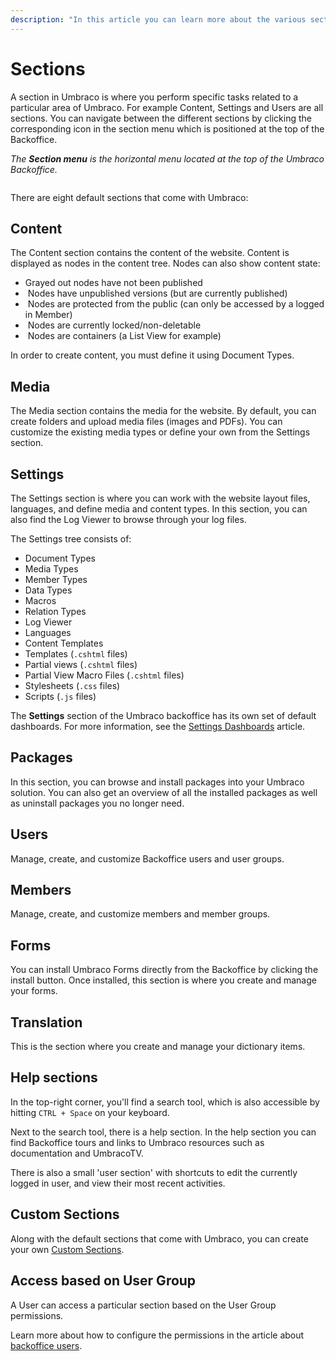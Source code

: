 ```yaml
---
description: "In this article you can learn more about the various sections you can find within the Umbraco Backoffice."
---
```


# Sections

A section in Umbraco is where you perform specific tasks related to a particular area of Umbraco. For example Content, Settings and Users are all sections. You can navigate between the different sections by clicking the corresponding icon in the section menu which is positioned at the top of the Backoffice.

&#x20;_The **Section menu** is the horizontal menu located at the top of the Umbraco Backoffice._

<figure><img src="images/sections-highlight-sections.png" alt=""><figcaption></figcaption></figure>

There are eight default sections that come with Umbraco:

## Content

The Content section contains the content of the website. Content is displayed as nodes in the content tree. Nodes can also show content state:

* Grayed out nodes have not been published
* <img src="images/has-unpublished-version.svg" alt="" data-size="line"> Nodes have unpublished versions (but are currently published)
* <img src="images/protected.svg" alt="" data-size="line"> Nodes are protected from the public (can only be accessed by a logged in Member)
* <img src="images/locked.svg" alt="" data-size="line"> Nodes are currently locked/non-deletable
* <img src="images/is-container.svg" alt="" data-size="line"> Nodes are containers (a List View for example)

In order to create content, you must define it using Document Types.

## Media

The Media section contains the media for the website. By default, you can create folders and upload media files (images and PDFs). You can customize the existing media types or define your own from the Settings section.

## Settings

The Settings section is where you can work with the website layout files, languages, and define media and content types. In this section, you can also find the Log Viewer to browse through your log files.

The Settings tree consists of:

* Document Types
* Media Types
* Member Types
* Data Types
* Macros
* Relation Types
* Log Viewer
* Languages
* Content Templates
* Templates (`.cshtml` files)
* Partial views (`.cshtml` files)
* Partial View Macro Files (`.cshtml` files)
* Stylesheets (`.css` files)
* Scripts (`.js` files)

The **Settings** section of the Umbraco backoffice has its own set of default dashboards. For more information, see the [Settings Dashboards](settings.md) article.

## Packages

In this section, you can browse and install packages into your Umbraco solution. You can also get an overview of all the installed packages as well as uninstall packages you no longer need.

## Users

Manage, create, and customize Backoffice users and user groups.

## Members

Manage, create, and customize members and member groups.

## Forms

You can install Umbraco Forms directly from the Backoffice by clicking the install button. Once installed, this section is where you create and manage your forms.

## Translation

This is the section where you create and manage your dictionary items.

## Help sections

In the top-right corner, you'll find a search tool, which is also accessible by hitting `CTRL + Space` on your keyboard.

Next to the search tool, there is a help section. In the help section you can find Backoffice tours and links to Umbraco resources such as documentation and UmbracoTV.

There is also a small 'user section' with shortcuts to edit the currently logged in user, and view their most recent activities.

## Custom Sections

Along with the default sections that come with Umbraco, you can create your own [Custom Sections](../../extending/section-trees/).

## Access based on User Group

A User can access a particular section based on the User Group permissions.

Learn more about how to configure the permissions in the article about [backoffice users](../data/users.md).
